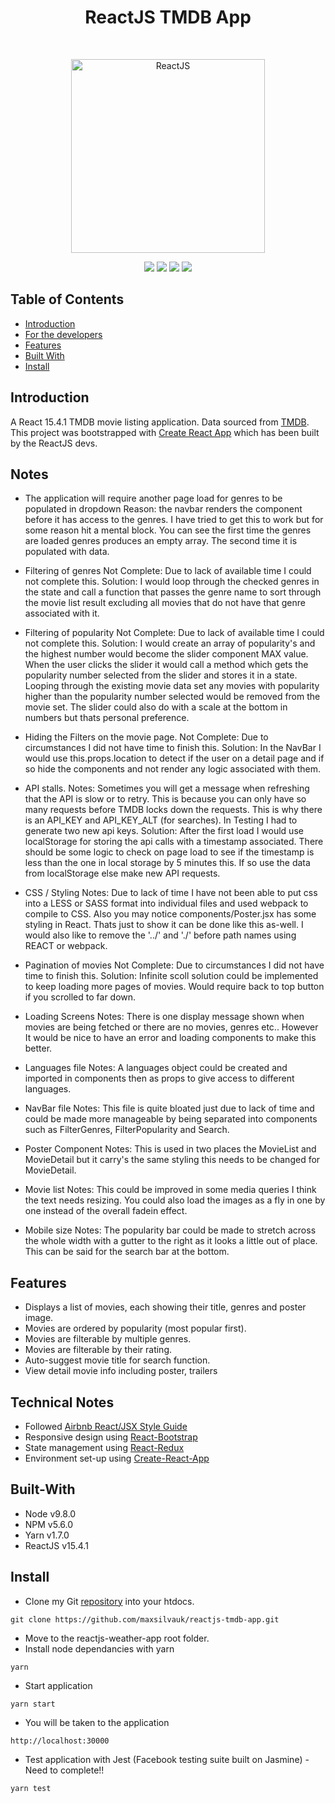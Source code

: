 <h1 align="center">ReactJS TMDB App</h1>
<br>
<p align="center">
  <a href="https://gitpoint.co/">
    <img alt="ReactJS" title="ReactJS" src="https://upload.wikimedia.org/wikipedia/commons/a/a7/React-icon.svg" width="310">
  </a>
</p>
<p align="center">
    <img src="https://img.shields.io/badge/npm-v5.6.0-green.svg" />
    <img src="https://img.shields.io/badge/yarn-v1.7.0-green.svg" />
    <img src="https://img.shields.io/badge/node-v9.8.0-green.svg" />
    <img src="https://img.shields.io/badge/react-v15.4.1-green.svg" />
</p>

## Table of Contents

- [Introduction](#introduction)
- [For the developers](#notes)
- [Features](#features)
- [Built With](#built-with)
- [Install](#install)

## Introduction

A React 15.4.1 TMDB movie listing application. Data sourced from [TMDB](https://www.themoviedb.org). This project was bootstrapped with [Create React App](https://github.com/facebookincubator/create-react-app) which has been built by the ReactJS devs.

## Notes
* The application will require another page load for genres to be populated in dropdown
Reason: the navbar renders the component before it has access to the genres. I have tried to get this to work but for some reason hit a mental block. You can see the first time the genres are loaded genres produces an empty array. The second time it is populated with data.

* Filtering of genres
Not Complete: Due to lack of available time I could not complete this.
Solution: I would loop through the checked genres in the state and call a function that passes the genre name to sort through the movie list result excluding all movies that do not have that genre associated with it.

* Filtering of popularity
Not Complete: Due to lack of available time I could not complete this.
Solution: I would create an array of popularity's and the highest number would become the slider component MAX value. When the user clicks the slider it would call a method which gets the popularity number selected from the slider and stores it in a state. Looping through the existing movie data set any movies with popularity higher than the popularity number selected would be removed from the movie set. The slider could also do with a scale at the bottom in numbers but thats personal preference.

* Hiding the Filters on the movie page.
Not Complete: Due to circumstances I did not have time to finish this.
Solution: In the NavBar I would use this.props.location to detect if the user on a detail page and if so hide the components and not render any logic associated with them.

* API stalls.
Notes: Sometimes you will get a message when refreshing that the API is slow or to retry. This is because you can only have so many requests before TMDB locks down the requests. This is why there is an API_KEY and API_KEY_ALT (for searches). In Testing I had to generate two new api keys.
Solution: After the first load I would use localStorage for storing the api calls with a timestamp associated. There should be some logic to check on page load to see if the timestamp is less than the one in local storage by 5 minutes this. If so use the data from localStorage else make new API requests.

* CSS / Styling
Notes: Due to lack of time I have not been able to put css into a LESS or SASS format into individual files and used webpack to compile to CSS. Also you may notice components/Poster.jsx has some styling in React. Thats just to show it can be done like this as-well. I would also like to remove the '../' and './' before path names using REACT or webpack.

* Pagination of movies
Not Complete: Due to circumstances I did not have time to finish this.
Solution: Infinite scoll solution could be implemented to keep loading more pages of movies. Would require back to top button if you scrolled to far down. 

* Loading Screens
Notes: There is one display message shown when movies are being fetched or there are no movies, genres etc.. However It would be nice to have an error and loading components to make this better.

* Languages file
Notes: A languages object could be created and imported in components then as props to give access to different languages.

* NavBar file
Notes: This file is quite bloated just due to lack of time and could be made more manageable by being separated into components such as FilterGenres, FilterPopularity and Search.

* Poster Component
Notes: This is used in two places the MovieList and MovieDetail but it carry's the same styling this needs to be changed for MovieDetail.

* Movie list
Notes: This could be improved in some media queries I think the text needs resizing. You could also load the images as a fly in one by one instead of the overall fadein effect.

* Mobile size
Notes: The popularity bar could be made to stretch across the whole width with a gutter to the right as it looks a little out of place. This can be said for the search bar at the bottom.

## Features

* Displays a list of movies, each showing their title, genres and poster image.
* Movies are ordered by popularity (most popular first).
* Movies are filterable by multiple genres.
* Movies are filterable by their rating.
* Auto-suggest movie title for search function.
* View detail movie info including poster, trailers

## Technical Notes

* Followed [Airbnb React/JSX Style Guide](https://github.com/airbnb/javascript/tree/master/react)
* Responsive design using [React-Bootstrap](https://react-bootstrap.github.io/)
* State management using [React-Redux](https://github.com/reactjs/react-redux)
* Environment set-up using [Create-React-App](https://github.com/facebookincubator/create-react-app)

## Built-With

- Node v9.8.0
- NPM v5.6.0
- Yarn v1.7.0
- ReactJS v15.4.1

## Install

* Clone my Git <a href="https://github.com/maxsilvauk/reactjs-tmdb-app.git">repository</a> into your htdocs.
```
git clone https://github.com/maxsilvauk/reactjs-tmdb-app.git
```
* Move to the reactjs-weather-app root folder.
* Install node dependancies with yarn
```
yarn
```
* Start application
```
yarn start
```
* You will be taken to the application
```
http://localhost:30000
```
* Test application with Jest (Facebook testing suite built on Jasmine) - Need to complete!!
```
yarn test
```
